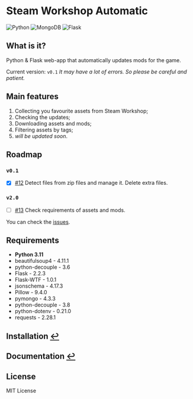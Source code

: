 # Steam Workshop Automatic

![Python](https://img.shields.io/badge/python-3670A0?style=for-the-badge&logo=python&logoColor=ffdd54)
![MongoDB](https://img.shields.io/badge/MongoDB-%234ea94b.svg?style=for-the-badge&logo=mongodb&logoColor=white)
![Flask](https://img.shields.io/badge/flask-%23000.svg?style=for-the-badge&logo=flask&logoColor=white)

## What is it?

Python & Flask web-app that automatically updates mods for the game.

Current version: `v0.1`
*It may have a lot of errors. So please be careful and patient.*

## Main features

1. Collecting you favourite assets from Steam Workshop;
2. Checking the updates;
3. Downloading assets and mods;
4. Filtering assets by tags;
5. *will be updated soon*.

## Roadmap

### `v0.1`

- [x] [#12](https://github.com/antydemidov/swautomatic/issues/12) Detect files from zip files and manage it. Delete extra files.

### `v2.0`

- [ ] [#13](https://github.com/antydemidov/swautomatic/issues/13) Check requirements of assets and mods.

You can check the [issues](https://github.com/antydemidov/swautomatic/issues).

## Requirements

- **Python 3.11**
- beautifulsoup4 - 4.11.1
- python-decouple - 3.6
- Flask - 2.2.3
- Flask-WTF - 1.0.1
- jsonschema - 4.17.3
- Pillow - 9.4.0
- pymongo - 4.3.3
- python-decouple - 3.8
- python-dotenv - 0.21.0
- requests - 2.28.1

## Installation [↩](docs/installation.md)

## Documentation [↩](docs/index.md)

## License

MIT License
